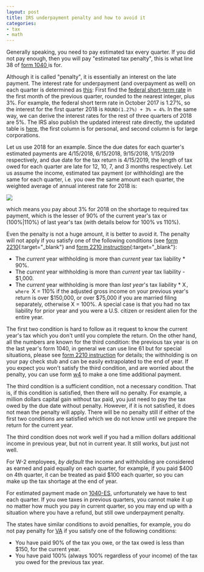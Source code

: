```yaml
---
layout: post
title: IRS underpayment penalty and how to avoid it
categories:
- tax
- math
---
```


Generally speaking, you need to pay estimated tax every quarter.
If you did not pay enough, then you will pay "estimated tax penalty",
this is what line 38 of [form 1040
](https://www.irs.gov/pub/irs-pdf/f1040.pdf) is for.

Although it is called "penalty", it is essentially an interest on
the late payment. The interest rate for underpayment (and overpayment as well) on each quarter is determined
as [this](https://www.irs.gov/newsroom/interest-rates-remain-the-same-for-the-first-quarter-of-2021):
First find the [federal short-term
rate](https://apps.irs.gov/app/picklist/list/federalRates.html) in
the first month of the previous quarter, rounded to the nearest
integer, plus 3%. For example, the federal short term rate in
October 2017 is 1.27%, so the interest for the first quarter 2018
is `ROUND(1.27%) + 3% = 4%`. In the same way, we can derive the
interest rates for the rest of three quarters of 2018 are 5%.
The IRS also publish the updated interest rate directly, the
updated table is [here](https://www.dol.gov/agencies/ebsa/employers-and-advisers/plan-administration-and-compliance/correction-programs/vfcp/table-of-underpayment-rates),
the first column is for personal, and second column is for large corporations.

Let us use 2018 for an example. Since the due dates for each quarter's estimated payments are 4/15/2018, 6/15/2018, 9/15/2018, 1/15/2019 respectively, and due date for the tax
return is 4/15/2019, the length of tax owed for each quarter are late for 12, 10, 7, and 3 months respectively.
Let us assume the income, estimated tax payment (or withholding) are the same for each quarter, i.e. you owe the same amount each quarter,
the weighted average of annual interest rate for 2018 is:

<img src="https://latex.codecogs.com/svg.latex?\small&space;R_{2018} = \frac{1}{4}(\frac{12}{12}\times 4% + \frac{10}{12}\times 5% + \frac{7}{12}\times 5% + \frac{3}{12}\times 5%)=3.08%">

which means you pay about 3% for 2018 on the shortage to required
tax payment, which is the lesser of 90% of the current year's tax
or (100%|110%) of last year's tax (with details below for 100% vs 110%).

Even the penalty is not a huge amount, it is better to avoid it.
The penalty will not apply if you satisfy one of the following
conditions (see [form 2210][f2210]{:target="_blank"} and [form 2210 instruction][i2210]{:target="_blank"}:

- The _current_ year withholding is more than _current_ year tax liability * 90%.
- The _current_ year withholding is more than _current_ year tax liability - $1,000.
- The _current_ year withholding is more than _last year_'s tax liability * X`, where `X = 110% if the
adjusted gross income on your previous year's return is over $150,000,
or over $75,000 if you are married filing separately, otherwise X = 100%.
A special case is that you had no tax liability for prior year and
you were a U.S. citizen or resident alien for the entire year.

The first two condition is hard to follow as it request to know the
current year's tax which you don't until you complete the return.
On the other hand, all the numbers are known for the third condition:
the previous tax year is on the last year's form 1040, in general
we can use line 61 but for special situations, please see [form
2210 instruction](https://www.irs.gov/pub/irs-pdf/f1040.pdf) for
details; the withholding is on your pay check stub and can be easily
extrapolated to the end of year. If you expect you won't satisfy
the third condition, and are worried about the penalty, you can use
form [w4](https://www.irs.gov/pub/irs-pdf/fw4.pdf) to make a one
time additional payment.

The third condition is a sufficient condition, not a necessary
condition. That is, if this condition is satisfied, then there
will no penalty. For example, a million dollars capital gain without
tax paid, you just need to pay the tax owed by the due date without
penalty. However, if it is not satisfied, it does not mean the
penalty will apply. There will be no penalty still if either of
the first two conditions are satisfied which we do not know until
we prepare the return for the current year.

The third condition does not work well if you had a million dollars
additional income in previous year, but not in current year. It
still works, but just not well.

For W-2 employees, _by default_ the income and withholding are considered
as earned and paid equally on each quarter, for example, if you paid \$400
on 4th quarter, it can be treated as paid \$100 each quarter, so you can
make up the tax shortage at the end of year.

For estimated payment made on
[1040-ES](https://www.irs.gov/pub/irs-pdf/f1040es.pdf), unfortunately we 
have to test each quarter. If you owe taxes in previous quarters, you cannot
make it up no matter how much you pay in current quarter, so you may end up
with a situation where you have a refund, but still owe underpayment penalty.

The states have similar conditions to avoid penalties, for example,
you do not pay penalty for
[VA](https://tax.virginia.gov/sites/default/files/vatax-pdf/2017-form-760c-instructions.pdf)
if you satisfy one of the following conditions:

- You have paid 90% of the tax you owe, or the tax owed is less than $150, for the current year.
- You have paid 100% (always 100% regardless of your income) of the tax you owed for the previous tax year.

[f2210]: https://www.irs.gov/pub/irs-pdf/f2210.pdf
[i2210]: https://www.irs.gov/pub/irs-pdf/i2210.pdf
